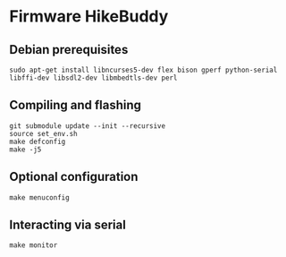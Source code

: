 Firmware HikeBuddy
=====================

Debian prerequisites
--------------------

```
sudo apt-get install libncurses5-dev flex bison gperf python-serial libffi-dev libsdl2-dev libmbedtls-dev perl
```

Compiling and flashing
----------------------

```
git submodule update --init --recursive
source set_env.sh
make defconfig
make -j5
```

Optional configuration
-------------
```
make menuconfig
```

Interacting via serial
----------------------
```
make monitor
```
